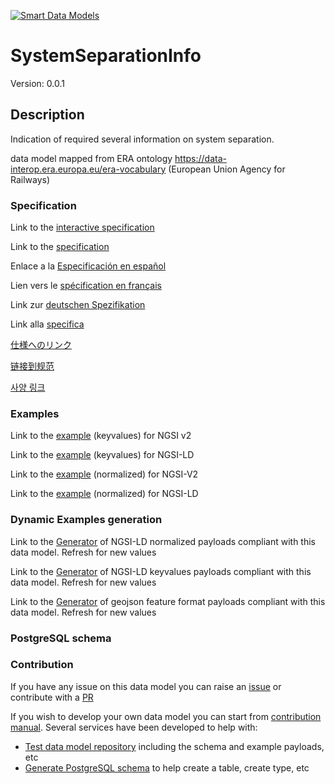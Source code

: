 [![Smart Data Models](https://smartdatamodels.org/wp-content/uploads/2022/01/SmartDataModels_logo.png "Logo")](https://smartdatamodels.org)
# SystemSeparationInfo
Version: 0.0.1

## Description 

Indication of required several information on system separation.

data model mapped from ERA ontology https://data-interop.era.europa.eu/era-vocabulary (European Union Agency for Railways)
### Specification

Link to the [interactive specification](https://swagger.lab.fiware.org/?url=https://smart-data-models.github.io/dataModel.ERA/SystemSeparationInfo/swagger.yaml)

Link to the [specification](https://github.com/smart-data-models/dataModel.ERA/blob/master/SystemSeparationInfo/doc/spec.md)

Enlace a la [Especificación en español](https://github.com/smart-data-models/dataModel.ERA/blob/master/SystemSeparationInfo/doc/spec_ES.md)

Lien vers le [spécification en français](https://github.com/smart-data-models/dataModel.ERA/blob/master/SystemSeparationInfo/doc/spec_FR.md)

Link zur [deutschen Spezifikation](https://github.com/smart-data-models/dataModel.ERA/blob/master/SystemSeparationInfo/doc/spec_DE.md)

Link alla [specifica](https://github.com/smart-data-models/dataModel.ERA/blob/master/SystemSeparationInfo/doc/spec_IT.md)

[仕様へのリンク](https://github.com/smart-data-models/dataModel.ERA/blob/master/SystemSeparationInfo/doc/spec_JA.md)

[链接到规范](https://github.com/smart-data-models/dataModel.ERA/blob/master/SystemSeparationInfo/doc/spec_ZH.md)

[사양 링크](https://github.com/smart-data-models/dataModel.ERA/blob/master/SystemSeparationInfo/doc/spec_KO.md)
### Examples

Link to the [example](https://smart-data-models.github.io/dataModel.ERA/SystemSeparationInfo/examples/example.json) (keyvalues) for NGSI v2

Link to the [example](https://smart-data-models.github.io/dataModel.ERA/SystemSeparationInfo/examples/example.jsonld) (keyvalues) for NGSI-LD

Link to the [example](https://smart-data-models.github.io/dataModel.ERA/SystemSeparationInfo/examples/example-normalized.json) (normalized) for NGSI-V2

Link to the [example](https://smart-data-models.github.io/dataModel.ERA/SystemSeparationInfo/examples/example-normalized.jsonld) (normalized) for NGSI-LD
### Dynamic Examples generation

Link to the [Generator](https://smartdatamodels.org/extra/ngsi-ld_generator.php?schemaUrl=https://raw.githubusercontent.com/smart-data-models/dataModel.ERA/master/SystemSeparationInfo/schema.json&email=info@smartdatamodels.org) of NGSI-LD normalized payloads compliant with this data model. Refresh for new values

Link to the [Generator](https://smartdatamodels.org/extra/ngsi-ld_generator_keyvalues.php?schemaUrl=https://raw.githubusercontent.com/smart-data-models/dataModel.ERA/master/SystemSeparationInfo/schema.json&email=info@smartdatamodels.org) of NGSI-LD keyvalues payloads compliant with this data model. Refresh for new values

Link to the [Generator](https://smartdatamodels.org/extra/geojson_features_generator.php?schemaUrl=https://raw.githubusercontent.com/smart-data-models/dataModel.ERA/master/SystemSeparationInfo/schema.json&email=info@smartdatamodels.org) of geojson feature format payloads compliant with this data model. Refresh for new values
### PostgreSQL schema
### Contribution

 If you have any issue on this data model you can raise an [issue](https://github.com/smart-data-models/dataModel.ERA/issues)  or contribute with a [PR](https://github.com/smart-data-models/dataModel.ERA/pulls)

 If you wish to develop your own data model you can start from [contribution manual](https://bit.ly/contribution_manual). Several services have been developed to help with: 
 - [Test data model repository](https://smartdatamodels.org/index.php/data-models-contribution-api/) including the schema and example payloads, etc
 - [Generate PostgreSQL schema](https://smartdatamodels.org/index.php/sql-service/) to help create a table, create type, etc